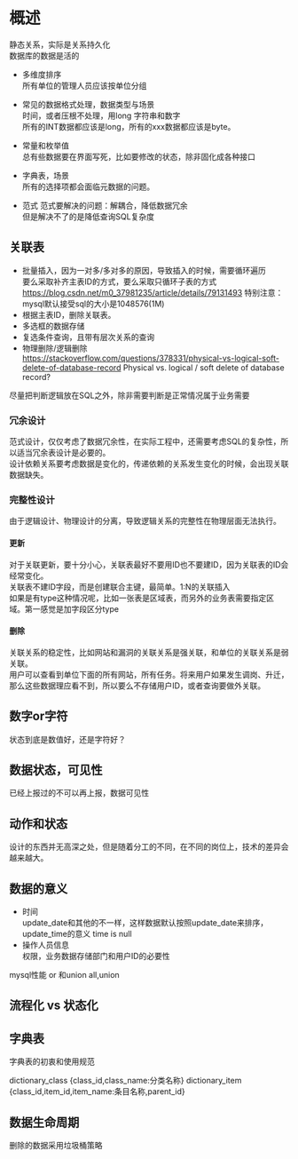 # 概述

静态关系，实际是关系持久化  
数据库的数据是活的  

- 多维度排序  
  所有单位的管理人员应该按单位分组

- 常见的数据格式处理，数据类型与场景  
  时间，或者压根不处理，用long  字符串和数字  
  所有的INT数据都应该是long，所有的xxx数据都应该是byte。  

- 常量和枚举值  
  总有些数据要在界面写死，比如要修改的状态，除非固化成各种接口

- 字典表，场景  
  所有的选择项都会面临元数据的问题。  

- 范式
  范式要解决的问题：解耦合，降低数据冗余  
  但是解决不了的是降低查询SQL复杂度  

## 关联表

- 批量插入，因为一对多/多对多的原因，导致插入的时候，需要循环遍历  
  要么采取补齐主表ID的方式，要么采取只循环子表的方式  
  https://blog.csdn.net/m0_37981235/article/details/79131493 特别注意：mysql默认接受sql的大小是1048576(1M)  
- 根据主表ID，删除关联表。
- 多选框的数据存储
- 复选条件查询，且带有层次关系的查询
- 物理删除/逻辑删除
  https://stackoverflow.com/questions/378331/physical-vs-logical-soft-delete-of-database-record  Physical vs. logical / soft delete of database record?

尽量把判断逻辑放在SQL之外，除非需要判断是正常情况属于业务需要  

### 冗余设计

范式设计，仅仅考虑了数据冗余性，在实际工程中，还需要考虑SQL的复杂性，所以适当冗余表设计是必要的。  
设计依赖关系要考虑数据是变化的，传递依赖的关系发生变化的时候，会出现关联数据缺失。  

### 完整性设计

由于逻辑设计、物理设计的分离，导致逻辑关系的完整性在物理层面无法执行。

#### 更新

对于关联更新，要十分小心，关联表最好不要用ID也不要建ID，因为关联表的ID会经常变化。  
关联表不建ID字段，而是创建联合主键，最简单。1:N的关联插入  
如果是有type这种情况呢，比如一张表是区域表，而另外的业务表需要指定区域。第一感觉是加字段区分type  

#### 删除

关联关系的稳定性，比如网站和漏洞的关联关系是强关联，和单位的关联关系是弱关联。  
用户可以查看到单位下面的所有网站，所有任务。将来用户如果发生调岗、升迁，那么这些数据理应看不到，所以要么不存储用户ID，或者查询要做外关联。  

## 数字or字符

状态到底是数值好，还是字符好？  

## 数据状态，可见性

已经上报过的不可以再上报，数据可见性

## 动作和状态

设计的东西并无高深之处，但是随着分工的不同，在不同的岗位上，技术的差异会越来越大。

## 数据的意义

- 时间  
  update_date和其他的不一样，这样数据默认按照update_date来排序，update_time的意义 time is null  
- 操作人员信息  
  权限，业务数据存储部门和用户ID的必要性  

mysql性能 or 和union all,union  

## 流程化 vs 状态化

## 字典表

字典表的初衷和使用规范

dictionary_class {class_id,class_name:分类名称}
dictionary_item {class_id,item_id,item_name:条目名称,parent_id}

## 数据生命周期

删除的数据采用垃圾桶策略  